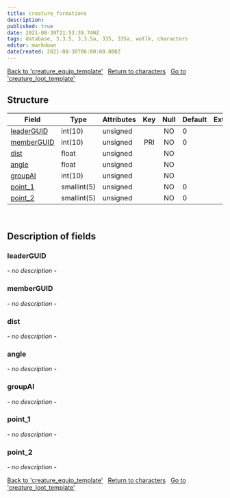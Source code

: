 ```yaml
---
title: creature_formations
description: 
published: true
date: 2021-08-30T21:53:39.740Z
tags: database, 3.3.5, 3.3.5a, 335, 335a, wotlk, characters
editor: markdown
dateCreated: 2021-08-30T06:00:00.000Z
---
```


<a href="https://dev.trinitycore.info/en/database/335/characters/creature_equip_template" class="mt-5 v-btn v-btn--depressed v-btn--flat v-btn--outlined theme--light v-size--default darkblue--text text--lighten-3"><span class="v-btn__content"><i aria-hidden="true" class="v-icon notranslate v-icon--left mdi mdi-arrow-left theme--light"></i><span>Back to 'creature_equip_template'</span></span></a>&nbsp;&nbsp;&nbsp;<a href="https://dev.trinitycore.info/en/database/335/characters/home" class="mt-5 v-btn v-btn--depressed v-btn--flat v-btn--outlined theme--light v-size--default darkblue--text text--lighten-3"><span class="v-btn__content"><i aria-hidden="true" class="v-icon notranslate v-icon--left mdi mdi-home-outline theme--light"></i><span>Return to characters</span></span></a>&nbsp;&nbsp;&nbsp;<a href="https://dev.trinitycore.info/en/database/335/characters/creature_loot_template" class="mt-5 v-btn v-btn--depressed v-btn--flat v-btn--outlined theme--light v-size--default darkblue--text text--lighten-3"><span class="v-btn__content"><span>Go to 'creature_loot_template'</span><i aria-hidden="true" class="v-icon notranslate v-icon--right mdi mdi-arrow-right theme--light"></i></span></a>

## Structure

| Field | Type | Attributes | Key | Null | Default | Extra | Comment |
| --- | --- | --- | :---: | :---: | --- | --- | --- |
| [leaderGUID](#leaderguid) | int(10) | unsigned |  | NO | 0 |  |  |
| [memberGUID](#memberguid) | int(10) | unsigned | PRI | NO | 0 |  |  |
| [dist](#dist) | float | unsigned |  | NO |  |  |  |
| [angle](#angle) | float | unsigned |  | NO |  |  |  |
| [groupAI](#groupai) | int(10) | unsigned |  | NO |  |  |  |
| [point_1](#point_1) | smallint(5) | unsigned |  | NO | 0 |  |  |
| [point_2](#point_2) | smallint(5) | unsigned |  | NO | 0 |  |  |
&nbsp;
## Description of fields

### leaderGUID
*- no description -*
&nbsp;

### memberGUID
*- no description -*
&nbsp;

### dist
*- no description -*
&nbsp;

### angle
*- no description -*
&nbsp;

### groupAI
*- no description -*
&nbsp;

### point_1
*- no description -*
&nbsp;

### point_2
*- no description -*
&nbsp;

<a href="https://dev.trinitycore.info/en/database/335/characters/creature_equip_template" class="mt-5 v-btn v-btn--depressed v-btn--flat v-btn--outlined theme--light v-size--default darkblue--text text--lighten-3"><span class="v-btn__content"><i aria-hidden="true" class="v-icon notranslate v-icon--left mdi mdi-arrow-left theme--light"></i><span>Back to 'creature_equip_template'</span></span></a>&nbsp;&nbsp;&nbsp;<a href="https://dev.trinitycore.info/en/database/335/characters/home" class="mt-5 v-btn v-btn--depressed v-btn--flat v-btn--outlined theme--light v-size--default darkblue--text text--lighten-3"><span class="v-btn__content"><i aria-hidden="true" class="v-icon notranslate v-icon--left mdi mdi-home-outline theme--light"></i><span>Return to characters</span></span></a>&nbsp;&nbsp;&nbsp;<a href="https://dev.trinitycore.info/en/database/335/characters/creature_loot_template" class="mt-5 v-btn v-btn--depressed v-btn--flat v-btn--outlined theme--light v-size--default darkblue--text text--lighten-3"><span class="v-btn__content"><span>Go to 'creature_loot_template'</span><i aria-hidden="true" class="v-icon notranslate v-icon--right mdi mdi-arrow-right theme--light"></i></span></a>

